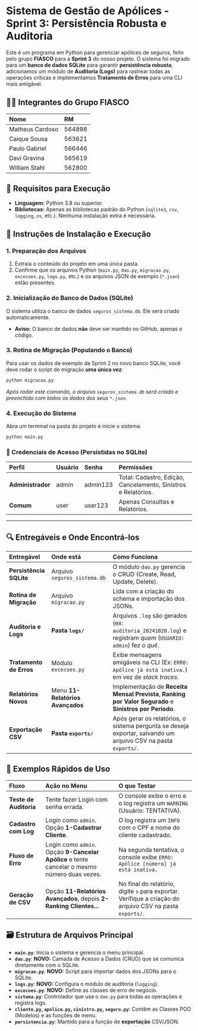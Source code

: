 # Sistema de Gestão de Apólices - Sprint 3: Persistência Robusta e Auditoria

Este é um programa em Python para gerenciar apólices de seguros, feito pelo grupo **FIASCO** para a **Sprint 3** do nosso projeto. O sistema foi migrado para um **banco de dados SQLite** para garantir **persistência robusta**, adicionamos um módulo de **Auditoria (Logs)** para rastrear todas as operações críticas e implementamos **Tratamento de Erros** para uma CLI mais amigável.

## 🧑‍💻 Integrantes do Grupo FIASCO

| Nome | RM |
| :--- | :--- |
| Matheus Cardoso | 564898 |
| Caique Sousa | 563621 |
| Paulo Gabriel | 566446 |
| Davi Gravina | 565619 |
| William Stahl | 562800 |

## 🚀 Requisitos para Execução

  * **Linguagem:** Python 3.8 ou superior.
  * **Bibliotecas:** Apenas as bibliotecas padrão do Python (`sqlite3`, `csv`, `logging`, `os`, etc.). Nenhuma instalação extra é necessária.

## 💾 Instruções de Instalação e Execução

### 1\. Preparação dos Arquivos

1.  Extraia o conteúdo do projeto em uma única pasta.
2.  Confirme que os arquivos Python (`main.py`, `dao.py`, `migracao.py`, `excecoes.py`, `logs.py`, etc.) e os arquivos JSON de exemplo (`*.json`) estão presentes.

### 2\. Inicialização do Banco de Dados (SQLite)

O sistema utiliza o banco de dados `seguros_sistema.db`. Ele será criado automaticamente.

  * **Aviso:** O banco de dados **não** deve ser mantido no GitHub, apenas o código.

### 3\. Rotina de Migração (Populando o Banco)

Para usar os dados de exemplo da Sprint 2 no novo banco SQLite, você deve rodar o script de migração **uma única vez**:

```bash
python migracao.py
```

*Após rodar este comando, o arquivo `seguros_sistema.db` será criado e preenchido com todos os dados dos seus `*.json`.*

### 4\. Execução do Sistema

Abra um terminal na pasta do projeto e inicie o sistema:

```bash
python main.py
```

### 🔑 Credenciais de Acesso (Persistidas no SQLite)

| Perfil | Usuário | Senha | Permissões |
| :--- | :--- | :--- | :--- |
| **Administrador** | admin | admin123 | Total: Cadastro, Edição, Cancelamento, Sinistros e Relatórios. |
| **Comum** | user | user123 | Apenas Consultas e Relatórios. |

-----

## 🔍 Entregáveis e Onde Encontrá-los

| Entregável | Onde está | Como Funciona |
| :--- | :--- | :--- |
| **Persistência SQLite** | Arquivo `seguros_sistema.db` | O módulo `dao.py` gerencia o CRUD (Create, Read, Update, Delete). |
| **Rotina de Migração** | Arquivo `migracao.py` | Lida com a criação do schema e importação dos JSONs. |
| **Auditoria e Logs** | **Pasta `logs/`** | Arquivos `.log` são gerados (ex: `auditoria_20241020.log`) e registram *quem* (`USUARIO: admin`) fez *o quê*. |
| **Tratamento de Erros** | Módulo `excecoes.py` | Exibe mensagens amigáveis na CLI (Ex: `ERRO: Apólice já está inativa.`) em vez de *stack traces*. |
| **Relatórios Novos** | Menu **11-Relatórios Avançados** | Implementação de **Receita Mensal Prevista**, **Ranking por Valor Segurado** e **Sinistros por Período**. |
| **Exportação CSV** | **Pasta `exports/`** | Após gerar os relatórios, o sistema pergunta se deseja exportar, salvando um arquivo CSV na pasta `exports/`. |

## 📃 Exemplos Rápidos de Uso

| Fluxo | Ação no Menu | O que Testar |
| :--- | :--- | :--- |
| **Teste de Auditoria** | Tente fazer Login com senha errada. | O console exibe o erro e o log registra um `WARNING` (Usuário: TENTATIVA). |
| **Cadastro com Log** | Login como `admin`. Opção **1-Cadastrar Cliente**. | O log registra um `INFO` com o CPF e nome do cliente cadastrado. |
| **Fluxo de Erro** | Login como `admin`. Opção **9-Cancelar Apólice** e tente cancelar o mesmo número duas vezes. | Na segunda tentativa, o console exibe `ERRO: Apólice [número] já está inativa.` |
| **Geração de CSV** | Opção **11-Relatórios Avançados**, depois **2-Ranking Clientes...** | No final do relatório, digite `s` para exportar. Verifique a criação do arquivo CSV na pasta `exports/`. |

## 🗃️ Estrutura de Arquivos Principal

  * **`main.py`**: Inicia o sistema e gerencia o menu principal.
  * **`dao.py`**: **NOVO:** Camada de Acesso a Dados (CRUD) que se comunica diretamente com o SQLite.
  * **`migracao.py`**: **NOVO:** Script para importar dados dos JSONs para o SQLite.
  * **`logs.py`**: **NOVO:** Configura o módulo de auditoria (`logging`).
  * **`excecoes.py`**: **NOVO:** Define as classes de erro de negócio.
  * **`sistema.py`**: Controlador que usa o `dao.py` para todas as operações e registra logs.
  * **`cliente.py`, `apolice.py`, `sinistro.py`, `seguro.py`**: Contêm as Classes POO (Modelos) e as funções de menu.
  * **`persistencia.py`**: Mantido para a função de **exportação** CSV/JSON.